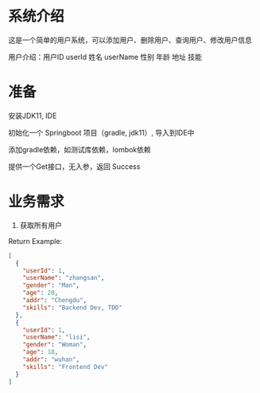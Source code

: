 # 系统介绍

这是一个简单的用户系统，可以添加用户、删除用户、查询用户、修改用户信息

用户介绍：用户ID userId 姓名 userName 性别 年龄 地址 技能

# 准备

安装JDK11, IDE

初始化一个 Springboot 项目（gradle, jdk11）, 导入到IDE中

添加gradle依赖，如测试库依赖，lombok依赖

提供一个Get接口，无入参，返回 Success

# 业务需求

1. 获取所有用户

Return Example:

```json
[
  {
    "userId": 1,
    "userName": "zhangsan",
    "gender": "Man",
    "age": 20,
    "addr": "Chengdu",
    "skills": "Backend Dev, TDD"
  },
  {
    "userId": 1,
    "userName": "lisi",
    "gender": "Woman",
    "age": 18,
    "addr": "wuhan",
    "skills": "Frontend Dev"
  }
]
```











